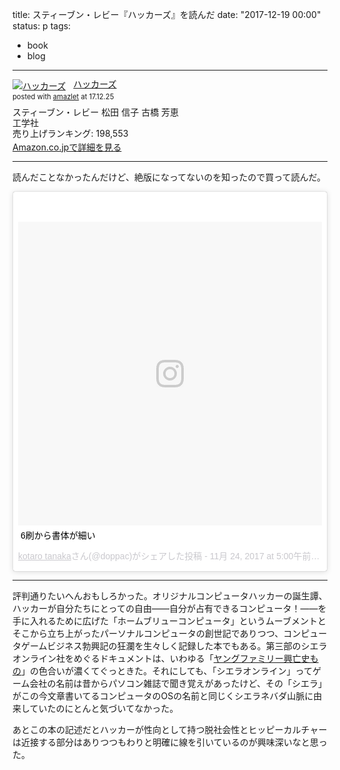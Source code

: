 title: スティーブン・レビー『ハッカーズ』を読んだ
date: "2017-12-19 00:00"
status: p
tags:
- book
- blog
---

<div class="amazlet-box" style="margin-bottom:0px;"><div class="amazlet-image" style="float:left;margin:0px 12px 1px 0px;"><a href="http://www.amazon.co.jp/exec/obidos/ASIN/487593100X/dotimpact-22/ref=nosim/" name="amazletlink" target="_blank"><img src="https://images-fe.ssl-images-amazon.com/images/I/51WWcGKFyeL._SL160_.jpg" alt="ハッカーズ" style="border: none;" /></a></div><div class="amazlet-info" style="line-height:120%; margin-bottom: 10px"><div class="amazlet-name" style="margin-bottom:10px;line-height:120%"><a href="http://www.amazon.co.jp/exec/obidos/ASIN/487593100X/dotimpact-22/ref=nosim/" name="amazletlink" target="_blank">ハッカーズ</a><div class="amazlet-powered-date" style="font-size:80%;margin-top:5px;line-height:120%">posted with <a href="http://www.amazlet.com/" title="amazlet" target="_blank">amazlet</a> at 17.12.25</div></div><div class="amazlet-detail">スティーブン・レビー 松田 信子 古橋 芳恵 <br />工学社 <br />売り上げランキング: 198,553<br /></div><div class="amazlet-sub-info" style="float: left;"><div class="amazlet-link" style="margin-top: 5px"><a href="http://www.amazon.co.jp/exec/obidos/ASIN/487593100X/dotimpact-22/ref=nosim/" name="amazletlink" target="_blank">Amazon.co.jpで詳細を見る</a></div></div></div><div class="amazlet-footer" style="clear: left"></div></div>

---

読んだことなかったんだけど、絶版になってないのを知ったので買って読んだ。

<blockquote class="instagram-media" data-instgrm-captioned data-instgrm-permalink="https://www.instagram.com/p/Bb4P3tZlhSn/" data-instgrm-version="8" style=" background:#FFF; border:0; border-radius:3px; box-shadow:0 0 1px 0 rgba(0,0,0,0.5),0 1px 10px 0 rgba(0,0,0,0.15); margin: 1px; max-width:658px; padding:0; width:99.375%; width:-webkit-calc(100% - 2px); width:calc(100% - 2px);"><div style="padding:8px;"> <div style=" background:#F8F8F8; line-height:0; margin-top:40px; padding:50.0% 0; text-align:center; width:100%;"> <div style=" background:url(data:image/png;base64,iVBORw0KGgoAAAANSUhEUgAAACwAAAAsCAMAAAApWqozAAAABGdBTUEAALGPC/xhBQAAAAFzUkdCAK7OHOkAAAAMUExURczMzPf399fX1+bm5mzY9AMAAADiSURBVDjLvZXbEsMgCES5/P8/t9FuRVCRmU73JWlzosgSIIZURCjo/ad+EQJJB4Hv8BFt+IDpQoCx1wjOSBFhh2XssxEIYn3ulI/6MNReE07UIWJEv8UEOWDS88LY97kqyTliJKKtuYBbruAyVh5wOHiXmpi5we58Ek028czwyuQdLKPG1Bkb4NnM+VeAnfHqn1k4+GPT6uGQcvu2h2OVuIf/gWUFyy8OWEpdyZSa3aVCqpVoVvzZZ2VTnn2wU8qzVjDDetO90GSy9mVLqtgYSy231MxrY6I2gGqjrTY0L8fxCxfCBbhWrsYYAAAAAElFTkSuQmCC); display:block; height:44px; margin:0 auto -44px; position:relative; top:-22px; width:44px;"></div></div> <p style=" margin:8px 0 0 0; padding:0 4px;"> <a href="https://www.instagram.com/p/Bb4P3tZlhSn/" style=" color:#000; font-family:Arial,sans-serif; font-size:14px; font-style:normal; font-weight:normal; line-height:17px; text-decoration:none; word-wrap:break-word;" target="_blank">6刷から書体が細い</a></p> <p style=" color:#c9c8cd; font-family:Arial,sans-serif; font-size:14px; line-height:17px; margin-bottom:0; margin-top:8px; overflow:hidden; padding:8px 0 7px; text-align:center; text-overflow:ellipsis; white-space:nowrap;"><a href="https://www.instagram.com/doppac/" style=" color:#c9c8cd; font-family:Arial,sans-serif; font-size:14px; font-style:normal; font-weight:normal; line-height:17px;" target="_blank"> kotaro tanaka</a>さん(@doppac)がシェアした投稿 - <time style=" font-family:Arial,sans-serif; font-size:14px; line-height:17px;" datetime="2017-11-24T13:00:02+00:00">11月 24, 2017 at 5:00午前 PST</time></p></div></blockquote> <script async defer src="//platform.instagram.com/en_US/embeds.js"></script>

---

評判通りたいへんおもしろかった。オリジナルコンピュータハッカーの誕生譚、ハッカーが自分たちにとっての自由——自分が占有できるコンピュータ！——を手に入れるために広げた「ホームブリューコンピュータ」というムーブメントとそこから立ち上がったパーソナルコンピュータの創世記でありつつ、コンピュータゲームビジネス勃興記の狂瀾を生々しく記録した本でもある。第三部のシエラオンライン社をめぐるドキュメントは、いわゆる「[ヤングファミリー興亡史もの](https://www.tbsradio.jp/53793)」の色合いが濃くてぐっときた。それにしても、「シエラオンライン」ってゲーム会社の名前は昔からパソコン雑誌で聞き覚えがあったけど、その「シエラ」がこの今文章書いてるコンピュータのOSの名前と同じくシエラネバダ山脈に由来していたのにとんと気づいてなかった。

あとこの本の記述だとハッカーが性向として持つ脱社会性とヒッピーカルチャーは近接する部分はありつつもわりと明確に線を引いているのが興味深いなと思った。
